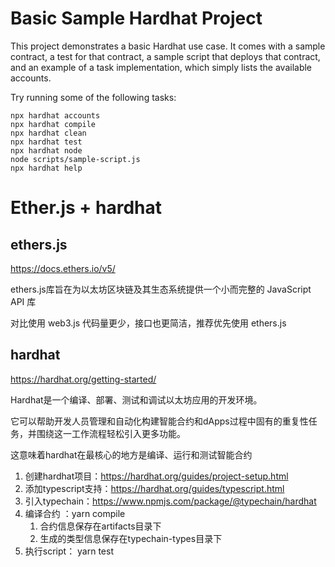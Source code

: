 # Basic Sample Hardhat Project

This project demonstrates a basic Hardhat use case. It comes with a sample contract, a test for that contract, a sample script that deploys that contract, and an example of a task implementation, which simply lists the available accounts.

Try running some of the following tasks:

```shell
npx hardhat accounts
npx hardhat compile
npx hardhat clean
npx hardhat test
npx hardhat node
node scripts/sample-script.js
npx hardhat help
```

# Ether.js + hardhat

## ethers.js

https://docs.ethers.io/v5/

ethers.js库旨在为以太坊区块链及其生态系统提供一个小而完整的 JavaScript API 库

对比使用 web3.js 代码量更少，接口也更简洁，推荐优先使用 ethers.js

## hardhat

https://hardhat.org/getting-started/

Hardhat是一个编译、部署、测试和调试以太坊应用的开发环境。

它可以帮助开发人员管理和自动化构建智能合约和dApps过程中固有的重复性任务，并围绕这一工作流程轻松引入更多功能。

这意味着hardhat在最核心的地方是编译、运行和测试智能合约



1. 创建hardhat项目：https://hardhat.org/guides/project-setup.html
2. 添加typescript支持：https://hardhat.org/guides/typescript.html
3. 引入typechain：https://www.npmjs.com/package/@typechain/hardhat
4. 编译合约 ：yarn compile
   1. 合约信息保存在artifacts目录下
   2. 生成的类型信息保存在typechain-types目录下
5. 执行script： yarn test

